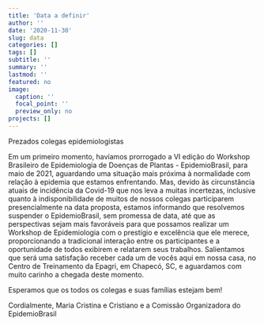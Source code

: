 ```yaml
---
title: 'Data a definir'
author: ''
date: '2020-11-30'
slug: data
categories: []
tags: []
subtitle: ''
summary: ''
lastmod: ''
featured: no
image:
  caption: ''
  focal_point: ''
  preview_only: no
projects: []
---
```


Prezados colegas epidemiologistas

Em um primeiro momento, havíamos prorrogado a VI edição do Workshop Brasileiro de Epidemiologia de Doenças de Plantas - EpidemioBrasil, para maio de 2021, aguardando uma situação mais próxima à normalidade com relação à epidemia que estamos enfrentando. Mas, devido às circunstância atuais de incidência da Covid-19 que nos leva a muitas incertezas, inclusive quanto à indisponibilidade de muitos de nossos colegas participarem presencialmente na data proposta, estamos informando que resolvemos suspender o EpidemioBrasil, sem promessa de data, até que as perspectivas sejam mais favoráveis para que possamos realizar um Workshop de Epidemiologia com o prestígio e excelência que ele merece, proporcionando a tradicional interação entre os participantes e a oportunidade de todos exibirem e relatarem seus trabalhos. Salientamos que será uma satisfação receber cada um de vocês aqui em nossa casa, no Centro de Treinamento da Epagri, em Chapecó, SC, e aguardamos com muito carinho a chegada deste momento.

Esperamos que os todos os colegas e suas famílias estejam bem!

Cordialmente,
Maria Cristina e Cristiano
e a Comissão Organizadora do EpidemioBrasil
